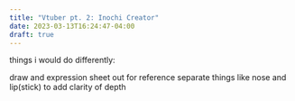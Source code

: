 ```yaml
---
title: "Vtuber pt. 2: Inochi Creator"
date: 2023-03-13T16:24:47-04:00
draft: true
---
```


things i would do differently:

draw and expression sheet out for reference
separate things like nose and lip(stick) to add clarity of depth
